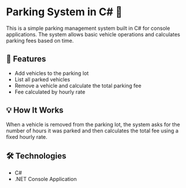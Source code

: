 # Parking System in C# 🚗 

This is a simple parking management system built in C# for console applications. The system allows basic vehicle operations and calculates parking fees based on time.

## 🔧 Features

- Add vehicles to the parking lot
- List all parked vehicles
- Remove a vehicle and calculate the total parking fee
- Fee calculated by hourly rate

## 💡 How It Works

When a vehicle is removed from the parking lot, the system asks for the number of hours it was parked and then calculates the total fee using a fixed hourly rate.

## 🛠 Technologies

- C#
- .NET Console Application
